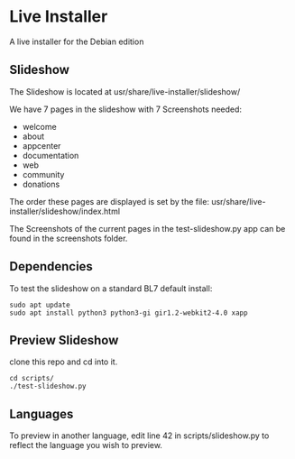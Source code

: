 # Live Installer

A live installer for the Debian edition

## Slideshow
The Slideshow is located at usr/share/live-installer/slideshow/

We have 7 pages in the slideshow with 7 Screenshots needed:

- welcome
- about
- appcenter
- documentation
- web
- community
- donations

The order these pages are displayed is set by the file: usr/share/live-installer/slideshow/index.html

The Screenshots of the current pages in the test-slideshow.py app can be found in the screenshots folder.

## Dependencies

To test the slideshow on a standard BL7 default install:

```
sudo apt update
sudo apt install python3 python3-gi gir1.2-webkit2-4.0 xapp
```
## Preview Slideshow

 clone this repo and cd into it.
 
 ```
 cd scripts/
 ./test-slideshow.py
 
 ```
## Languages

To preview in another language, edit line 42 in scripts/slideshow.py to reflect the language you wish to preview.
